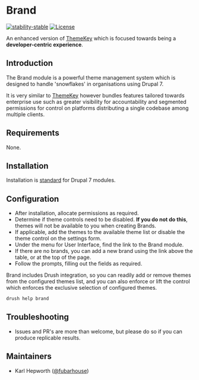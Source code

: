 # Brand

[![stability-stable](https://img.shields.io/badge/stability-stable-green.svg?style=for-the-badge)](https://github.com/orangemug/stability-badges)
[![License](https://img.shields.io/badge/License-BSD%203--Clause-blue.svg?style=for-the-badge)](https://raw.githubusercontent.com/fubarhouse/brand/master/LICENSE.txt)

An enhanced version of [ThemeKey](https://www.drupal.org/project/themekey) which is focused towards being a **developer-centric experience**.

## Introduction

The Brand module is a powerful theme management system which is designed to handle 'snowflakes' in organisations using Drupal 7.

It is very similar to [ThemeKey](https://www.drupal.org/project/themekey) however bundles features tailored towards enterprise use such as greater visibility for accountability and segmented permissions for control on platforms distributing a single codebase among multiple clients.

## Requirements

None.

## Installation

Installation is [standard](https://drupal.org/documentation/install/modules-themes/modules-7) for Drupal 7 modules.

## Configuration

* After installation, allocate permissions as required.
* Determine if theme controls need to be disabled. **If you do not do this**, themes will not be available to you when creating Brands.
* If applicable, add the themes to the available theme list or disable the theme control on the settings form.
* Under the menu for User Interface, find the link to the Brand module.
* If there are no brands, you can add a new brand using the link above the table, or at the top of the page.
* Follow the prompts, filling out the fields as required.

Brand includes Drush integration, so you can readily add or remove themes from the configured themes list, and you can also enforce or lift the control which enforces the exclusive selection of configured themes.

```sh
drush help brand
```

## Troubleshooting

* Issues and PR's are more than welcome, but please do so if you can produce replicable results.

## Maintainers

* Karl Hepworth ([@fubarhouse](https://twitter.com/fubarhouse))